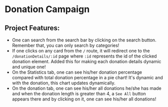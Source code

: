 # Donation Campaign

## Project Features: 
- One can search from the search bar by clicking on the search button. Remember that, you can only search by categories! 
- If one clicks on any card from the `/` route, it will redirect one to the `/donationDetails/:id` page where `:id` represents the id of the clicked donation element. Added this for making each donation details dynamic and unique one!  
- On the Statistics tab, one can see his/her donation percentage compared with total donation percentage in a pie chart! It's dynamic and with the donation, this chart updates dynamically. 
- On the donation tab, one can see his/her all donations he/she has made and when the donation length is greater than 4, a `See All` button appears there and by clicking on it, one can see his/her all donations! 